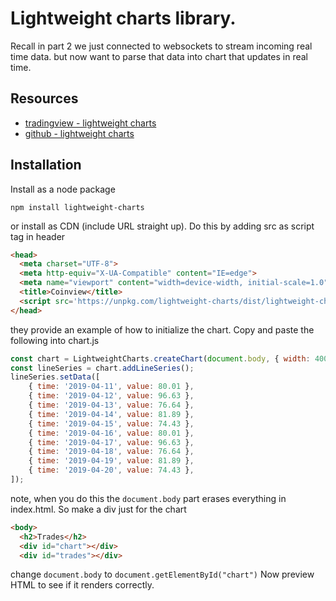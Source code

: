 # Lightweight charts library.

Recall in part 2 we just connected to websockets to stream incoming real time data.  but now want to parse that data into chart that updates in real time.

## Resources
- [tradingview - lightweight charts](https://www.tradingview.com/lightweight-charts/)
- [github - lightweight charts](https://github.com/tradingview/lightweight-charts)

## Installation
Install as a node package
```
npm install lightweight-charts
```

or install as CDN (include URL straight up).  Do this by adding src as script tag in header

```html
<head>
  <meta charset="UTF-8">
  <meta http-equiv="X-UA-Compatible" content="IE=edge">
  <meta name="viewport" content="width=device-width, initial-scale=1.0">
  <title>Coinview</title>
  <script src='https://unpkg.com/lightweight-charts/dist/lightweight-charts.standalone.production.js'></script>
</head>
```

they provide an example of how to initialize the chart.
Copy and paste the following into chart.js

```js
const chart = LightweightCharts.createChart(document.body, { width: 400, height: 300 });
const lineSeries = chart.addLineSeries();
lineSeries.setData([
    { time: '2019-04-11', value: 80.01 },
    { time: '2019-04-12', value: 96.63 },
    { time: '2019-04-13', value: 76.64 },
    { time: '2019-04-14', value: 81.89 },
    { time: '2019-04-15', value: 74.43 },
    { time: '2019-04-16', value: 80.01 },
    { time: '2019-04-17', value: 96.63 },
    { time: '2019-04-18', value: 76.64 },
    { time: '2019-04-19', value: 81.89 },
    { time: '2019-04-20', value: 74.43 },
]);
```
note, when you do this the `document.body` part erases everything in index.html.  So make a div just for the chart

```html
<body>
  <h2>Trades</h2>
  <div id="chart"></div>
  <div id="trades"></div>
```

change `document.body` to `document.getElementById("chart")`
Now preview HTML to see if it renders correctly.
